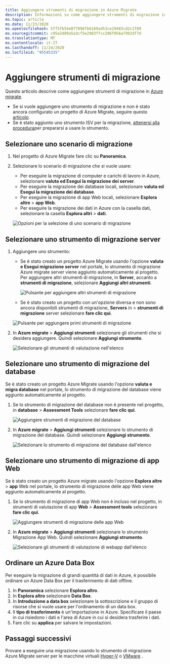 ```yaml
---
title: Aggiungere strumenti di migrazione in Azure Migrate
description: Informazioni su come aggiungere strumenti di migrazione in Azure Migrate.
ms.topic: article
ms.date: 11/23/2020
ms.openlocfilehash: 5ff5fb54e077896fb6169ad53ce29483cd2c2f89
ms.sourcegitcommit: c95e2d89a5a3cf5e2983ffcc206f056a7992df7d
ms.translationtype: MT
ms.contentlocale: it-IT
ms.lasthandoff: 11/24/2020
ms.locfileid: "95545335"
---
```

# <a name="add-migration-tools"></a>Aggiungere strumenti di migrazione

Questo articolo descrive come aggiungere strumenti di migrazione in [Azure migrate](./migrate-services-overview.md).

- Se si vuole aggiungere uno strumento di migrazione e non è stato ancora configurato un progetto di Azure Migrate, seguire questo [articolo](create-manage-projects.md).
- Se è stato aggiunto uno strumento ISV per la migrazione, [attenersi alla procedura](prepare-isv-movere.md)per prepararsi a usare lo strumento.

## <a name="select-a-migration-scenario"></a>Selezionare uno scenario di migrazione

1. Nel progetto di Azure Migrate fare clic su **Panoramica**.
2. Selezionare lo scenario di migrazione che si vuole usare:

    - Per eseguire la migrazione di computer e carichi di lavoro in Azure, selezionare **valuta ed Esegui la migrazione dei server**.
    - Per eseguire la migrazione dei database locali, selezionare **valuta ed Esegui la migrazione dei database**.
    - Per eseguire la migrazione di app Web locali, selezionare **Esplora altre**  >  **app Web**.
    - Per eseguire la migrazione dei dati in Azure con la casella dati, selezionare la casella **Esplora altri**  >  **dati**.

    ![Opzioni per la selezione di uno scenario di migrazione](./media/how-to-migrate/migrate-scenario.png)


## <a name="select-a-server-migration-tool"></a>Selezionare uno strumento di migrazione server

1. Aggiungere uno strumento:

    - Se è stato creato un progetto Azure Migrate usando l'opzione **valuta e Esegui migrazione server** nel portale, lo strumento di migrazione Azure migrate server viene aggiunto automaticamente al progetto. Per aggiungere altri strumenti di migrazione, in **Server**, accanto a **strumenti di migrazione**, selezionare **Aggiungi altri strumenti**.
    
         ![Pulsante per aggiungere altri strumenti di migrazione](./media/how-to-migrate/add-migration-tools.png)

    - Se è stato creato un progetto con un'opzione diversa e non sono ancora disponibili strumenti di migrazione, **Servers** in  >  **strumenti di migrazione** server selezionare **fare clic qui**.

    ![Pulsante per aggiungere primi strumenti di migrazione](./media/how-to-migrate/no-migration-tool.png)

2. In **Azure migrate**  >  **Aggiungi strumenti** selezionare gli strumenti che si desidera aggiungere. Quindi selezionare **Aggiungi strumento**.

    ![Selezionare gli strumenti di valutazione nell'elenco](./media/how-to-migrate/select-migration-tool.png)


## <a name="select-a-database-migration-tool"></a>Selezionare uno strumento di migrazione del database

Se è stato creato un progetto Azure Migrate usando l'opzione **valuta e migra database** nel portale, lo strumento di migrazione del database viene aggiunto automaticamente al progetto. 

1. Se lo strumento di migrazione del database non è presente nel progetto, in **database**  >  **Assessment Tools** selezionare **fare clic qui**.
    
    ![Aggiungere strumenti di migrazione del database](./media/how-to-migrate/no-database-migration-tool.png)


2. In **Azure migrate**  >  **Aggiungi strumenti** selezionare lo strumento di migrazione del database. Quindi selezionare **Aggiungi strumento**.

    ![Selezionare lo strumento di migrazione del database dall'elenco](./media/how-to-migrate/select-database-migration-tool.png)

    

## <a name="select-a-web-app-migration-tool"></a>Selezionare uno strumento di migrazione di app Web

Se è stato creato un progetto Azure migrate usando l'opzione **Esplora altre**  >  **app** Web nel portale, lo strumento di migrazione delle app Web viene aggiunto automaticamente al progetto. 

1. Se lo strumento di migrazione di app Web non è incluso nel progetto, in strumenti di valutazione di app **Web**  >  **Assessment tools** selezionare **fare clic qui**.

    ![Aggiungere strumenti di migrazione delle app Web](./media/how-to-migrate/no-web-app-migration-tool.png)
 

2. In **Azure migrate**  >  **Aggiungi strumenti** selezionare lo strumento Migrazione App Web. Quindi selezionare **Aggiungi strumento**.

    ![Selezionare gli strumenti di valutazione di webapp dall'elenco](./media/how-to-migrate/select-web-app-migration-tool.png)


## <a name="order-an-azure-data-box"></a>Ordinare un Azure Data Box

Per eseguire la migrazione di grandi quantità di dati in Azure, è possibile ordinare un Azure Data Box per il trasferimento di dati offline.

1. In **Panoramica** selezionare **Esplora altro**.
2. In **Esplora altro** selezionare **Data Box**.
3. In **Introduzione a data box** selezionare la sottoscrizione e il gruppo di risorse che si vuole usare per l'ordinamento di un data box.
4. Il **tipo di trasferimento** è un'importazione in Azure. Specificare il paese in cui risiedono i dati e l'area di Azure in cui si desidera trasferire i dati. 
5. Fare clic su **applica** per salvare le impostazioni.

## <a name="next-steps"></a>Passaggi successivi

Provare a eseguire una migrazione usando lo strumento di migrazione Azure Migrate server per le macchine virtuali [Hyper-V](tutorial-migrate-hyper-v.md) o [VMware](tutorial-migrate-vmware.md) .
